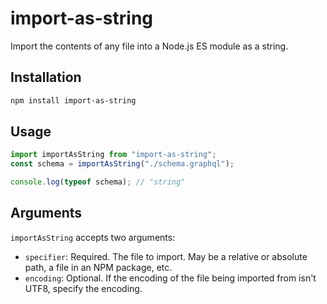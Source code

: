 # import-as-string

Import the contents of any file into a Node.js ES module as a string.

## Installation

```sh
npm install import-as-string
```

## Usage

```js
import importAsString from "import-as-string";
const schema = importAsString("./schema.graphql");

console.log(typeof schema); // "string"
```

## Arguments

`importAsString` accepts two arguments:

- `specifier`: Required. The file to import. May be a relative or absolute path, a file in an NPM package, etc.
- `encoding`: Optional. If the encoding of the file being imported from isn't UTF8, specify the encoding.
